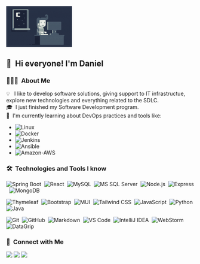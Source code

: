 <!--
**daesmago/daesmago** is a ✨ _special_ ✨ repository because its `README.md` (this file) appears on your GitHub profile.

Here are some ideas to get you started:

- 🔭 I’m currently working on ...
- 🌱 I’m currently learning ...
- 👯 I’m looking to collaborate on ...
- 🤔 I’m looking for help with ...
- 💬 Ask me about ...
- 📫 How to reach me: ...
- 😄 Pronouns: ...
- ⚡ Fun fact: ...
-->


<img alt="Night Coding" src="https://raw.githubusercontent.com/AVS1508/AVS1508/master/assets/Night-Coding.gif" width="35%" height="35%"/>

## 👋 &nbsp;Hi everyone! I'm Daniel

### 👨🏻‍💻 &nbsp;About Me

💡 &nbsp; I like to develop software solutions, giving support to IT infrastructue, explore new technologies and everything related to the SDLC.\
🎓 &nbsp;I just finished my Software Development program.\
🌱 &nbsp;I'm currently learning about DevOps practices and tools like:
- ![Linux](https://img.shields.io/badge/-Linux-05122A.svg?style=flat&logo=Linux&logoColor=white) 
- ![Docker](https://img.shields.io/badge/-Docker-05122A.svg?style=flat&logo=Docker) 
- ![Jenkins](https://img.shields.io/badge/-Jenkins-05122A.svg?style=flat&logo=Jenkins)
- ![Ansible](https://img.shields.io/badge/-Ansible-05122A.svg?style=flat&logo=Ansible) 
- ![Amazon-AWS](https://img.shields.io/badge/-Amazon%20AWS-05122A.svg?style=flat&logo=Amazon-AWS) 


### 🛠 &nbsp;Technologies and Tools I know

![Spring Boot](https://img.shields.io/badge/-Spring%20Boot-05122A.svg?style=flat&logo=Spring-Boot)&nbsp;
![React](https://img.shields.io/badge/-React-05122A?style=flat&logo=react)&nbsp;
![MySQL](https://img.shields.io/badge/-MySQL-05122A.svg?style=flat&logo=MySQL)&nbsp;
![MS SQL Server](https://img.shields.io/badge/-MS%20SQL%20Server-05122A.svg?style=flat&logo=Microsoft-SQL-Server)&nbsp;
![Node.js](https://img.shields.io/badge/-Node.js-05122A?style=flat&logo=node.js)&nbsp;
![Express](https://img.shields.io/badge/-Express-05122A.svg?style=flat&logo=Express)&nbsp;
![MongoDB](https://img.shields.io/badge/-MongoDB-05122A?style=flat&logo=MongoDB)&nbsp;

![Thymeleaf](https://img.shields.io/badge/-Thymeleaf-05122A.svg?style=flat&logo=Thymeleaf)&nbsp;
![Bootstrap](https://img.shields.io/badge/-Bootstrap-05122A?style=flat&logo=bootstrap&logoColor=563D7C)&nbsp;
![MUI](https://img.shields.io/badge/-MUI-05122A.svg?style=flat&logo=MUI)&nbsp;
![Tailwind CSS](https://img.shields.io/badge/-Tailwind%20CSS-05122A.svg?style=flat&logo=Tailwind-CSS)&nbsp;
![JavaScript](https://img.shields.io/badge/-JavaScript-05122A?style=flat&logo=javascript)&nbsp;
![Python](https://img.shields.io/badge/-Python-05122A?style=flat&logo=python)&nbsp;
![Java](https://img.shields.io/badge/-Java-05122A?style=flat&logo=Java&logoColor=FFA518)&nbsp;

![Git](https://img.shields.io/badge/-Git-05122A?style=flat&logo=git)&nbsp;
![GitHub](https://img.shields.io/badge/-GitHub-05122A?style=flat&logo=github)&nbsp;
![Markdown](https://img.shields.io/badge/-Markdown-05122A?style=flat&logo=markdown)&nbsp;
![VS Code](https://img.shields.io/badge/-VS%20Code-05122A?style=flat&logo=visual-studio-code&logoColor=007ACC)&nbsp;
![IntelliJ IDEA](https://img.shields.io/badge/-IntelliJ%20IDEA-05122A.svg?style=flat&logo=IntelliJ-IDEA)&nbsp;
![WebStorm](https://img.shields.io/badge/-WebStorm-05122A.svg?style=flat&logo=WebStorm)&nbsp;
![DataGrip](https://img.shields.io/badge/-DataGrip-05122A.svg?style=flat&logo=DataGrip)&nbsp;


### 💬 &nbsp;Connect with Me

<p>
<a href="https://www.linkedin.com/in/daniel-m-599908223/"><img src="https://img.shields.io/badge/-Daniel%20Matapi-0A66C2.svg?style=flat&logo=LinkedIn&logoColor=white"/></a>
<a href="mailto:daesmago@gmail.com"><img src="https://img.shields.io/badge/-Gmail-EA4335.svg?style=flat&logo=Gmail&logoColor=white"/></a>
<a href="https://wa.me/+573228935052"><img src="https://img.shields.io/badge/WhatsApp-25D366.svg?style=flat&logo=WhatsApp&logoColor=white"/></a>
</p>
